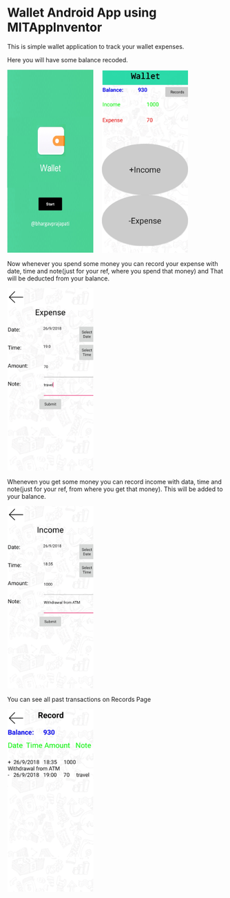 # Wallet Android App using MITAppInventor

This is simple wallet application to track your wallet expenses. 

Here you will have some balance recoded. 


<!-- <p align="center"> -->
<p>
    <img alt="Welcome Screen" src="images/WelcomeScreen.jpg" width="200px">
    &nbsp;&nbsp;&nbsp;
    <img alt="Home Screen" src="images/HomePage.jpg" width="200px">
</p>

Now whenever you spend some money you can record your expense with date, time and note(just for your ref, where you spend that money) and That will be deducted from your balance.

<!-- <p align="center"> -->
<p>
    <img alt="Expense Screen" src="images/ExpensePage.jpg" width="200px">
</p>

Wheneven you get some money you can record income with data, time and note(just for your ref, from where you get that money). This will be added to your balance.

<!-- <p align="center"> -->
<p>
    <img alt="Income Screen" src="images/IncomePage.jpg" width="200px">
</p>

You can see all past transactions on Records Page

<!-- <p align="center"> -->
<p>
    <img alt="Records Screen" src="images/RecordsPage.jpg" width="200px">
</p>
